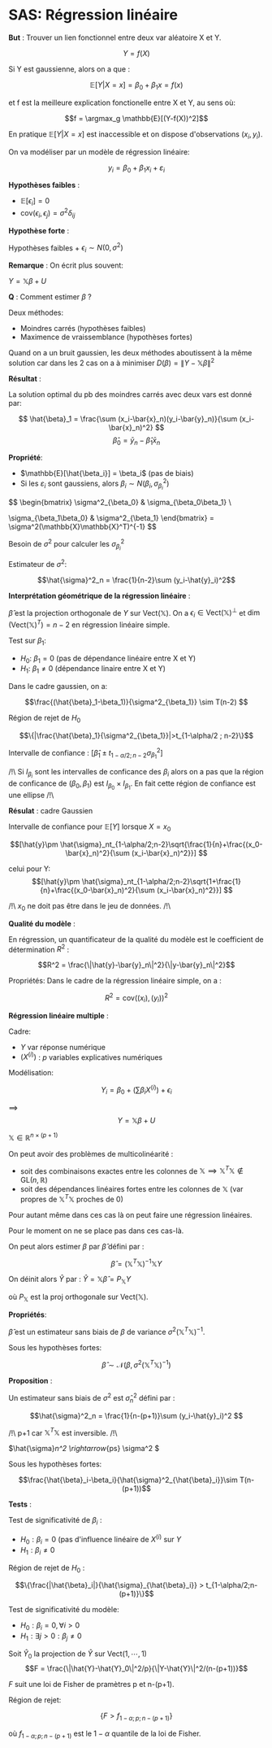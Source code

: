 # SAS: Régression linéaire

__But__ : Trouver un lien fonctionnel entre deux
var aléatoire X et Y.

$$Y = f(X)$$

Si Y est gaussienne, alors on a que :

$$\mathbb{E}[Y|X=x] = \beta_0+\beta_1x = f(x)$$

et f est la meilleure explication fonctionelle entre X et Y, au sens où:

$$f = \argmax_g \mathbb{E}[(Y-f(X))^2]$$

En pratique $\mathbb{E}[Y|X=x]$ est inaccessible et on dispose d'observations $(x_i,y_i)$.

On va modéliser par un modèle de régression linéaire:

$$y_i = \beta_0+\beta_1x_i+\varepsilon_i $$

__Hypothèses faibles__ :

- $\mathbb{E}[\epsilon_i] = 0$
- $\mathrm{cov}(\epsilon_i,\epsilon_j) = \sigma^2\delta_{ij}$

__Hypothèse forte__ :

Hypothèses faibles + $\epsilon_i \sim N(0,\sigma^2)$

__Remarque__ : On écrit plus souvent:

$Y = \mathbb{X}\beta+U$

__Q__ : Comment estimer $\beta$ ?

Deux méthodes:

- Moindres carrés (hypothèses faibles)
- Maximence de vraissemblance (hypothèses fortes)

Quand on a un bruit gaussien, les deux méthodes aboutissent à la même solution car dans les 2 cas on a à minimiser $D(\beta) = \|Y-\mathbb{X}\beta\|^2$

__Résultat__ :

La solution optimal du pb des moindres carrés avec deux vars est donné par:

$$ 
\hat{\beta}_1 = \frac{\sum (x_i-\bar{x}_n)(y_i-\bar{y}_n)}{\sum (x_i-\bar{x}_n)^2}
$$
$$
\hat{\beta}_0 = \bar{y}_n-\hat{\beta}_1\bar{x}_n
$$

__Propriété__:

- $\mathbb{E}[\hat{\beta_i}] = \beta_i$ (pas de biais)
- Si les $\varepsilon_i$ sont gaussiens, alors $\beta_i \sim N(\beta_i,\sigma^2_{\beta_i})$

$$
\begin{bmatrix}
\sigma^2_{\beta_0} & \sigma_{\beta_0\beta_1}
\\

\sigma_{\beta_1\beta_0} & \sigma^2_{\beta_1}
\end{bmatrix} = \sigma^2(\mathbb{X}\mathbb{X}^T)^{-1}
$$

Besoin de $\sigma^2$ pour calculer les $\sigma^2_{\beta_i}$

Estimateur de $\sigma^2$:

$$\hat{\sigma}^2_n = \frac{1}{n-2}\sum (y_i-\hat{y}_i)^2$$

__Interprétation géométrique de la régression linéaire__ :

$\hat{\beta}$ est la projection orthogonale de $Y$ sur $\mathrm{Vect}(\mathbb{X})$. On a $\epsilon_i\in \mathrm{Vect}(\mathbb{X})^\perp$ et $\dim(\mathrm{Vect}(\mathbb{X})^T) = n-2$ en régression linéaire simple.

Test sur $\beta_1$:

- $H_0$: $\beta_1 = 0$ (pas de dépendance linéaire entre X et Y)
- $H_1$: $\beta_1 \neq 0$ (dépendance linaire entre X et Y)

Dans le cadre gaussien, on a:

$$\frac{(\hat{\beta}_1-\beta_1)}{\sigma^2_{\beta_1}} \sim T(n-2) $$

Région de rejet de $H_0$

$$\{|\frac{\hat{\beta}_1}{\sigma^2_{\beta_1}}|>t_{1-\alpha/2 ; n-2}\}$$ 

Intervalle de confiance : $[\hat{\beta}_1\pm t_{1-\alpha/2;n-2}\sigma^2_{\beta_1}]$

/!\ Si $I_{\beta_i}$ sont les intervalles de conficance des $\beta_i$ alors on a pas que la région de conficance de $(\beta_0,\beta_1)$ est $I_{\beta_0}\times I_{\beta_1}$.
En fait cette région de confiance est une ellipse /!\

__Résulat__ : cadre Gaussien

Intervalle de confiance pour $\mathbb{E}[Y]$ lorsque $X=x_0$

$$[\hat{y}\pm \hat{\sigma}_nt_{1-\alpha/2;n-2}\sqrt{\frac{1}{n}+\frac{(x_0-\bar{x}_n)^2}{\sum (x_i-\bar{x}_n)^2}}] $$

celui pour Y:
$$[\hat{y}\pm \hat{\sigma}_nt_{1-\alpha/2;n-2}\sqrt{1+\frac{1}{n}+\frac{(x_0-\bar{x}_n)^2}{\sum (x_i-\bar{x}_n)^2}}] $$

/!\ $x_0$ ne doit pas être dans le jeu de données. /!\

__Qualité du modèle__ : 

En régression, un quantificateur de la qualité du modèle est le coefficient de détermination $R^2$ : 

$$R^2 = \frac{\|\hat{y}-\bar{y}_n\|^2}{\|y-\bar{y}_n\|^2}$$


Propriétés: Dans le cadre de la régression linéaire simple, on a : 

$$R^2 = \mathrm{cov}((x_i),(y_i))^2$$


__Régression linéaire multiple__ : 

Cadre:

- $Y$ var réponse numérique
- $(X^{(i)})$ : $p$ variables explicatives numériques

Modélisation:

$$Y_i = \beta_0 + (\sum \beta_i X^{(i)})+\epsilon_i $$

$\implies$ $$Y = \mathbb{X}\beta+U$$

$\mathbb{X}\in \mathbb{R}^{n\times (p+1)}$

On peut avoir des problèmes de multicolinéarité : 

- soit des combinaisons exactes entre les colonnes de $\mathbb{X} \implies \mathbb{X}^T\mathbb{X}\notin \mathrm{GL}(n,\mathbb{R})$
- soit des dépendances linéaires fortes entre les colonnes de $\mathbb{X}$ (var propres de $\mathbb{X}^T\mathbb{X}$ proches de 0)

Pour autant même dans ces cas là on peut faire une régression linéaires.

Pour le moment on ne se place pas dans ces cas-là.

On peut alors estimer $\beta$ par $\hat{\beta}$ défini par :

$$\hat{\beta} = (\mathbb{X}^T\mathbb{X})^{-1}\mathbb{X}Y$$

On déinit alors $\hat{Y}$ par : $\hat{Y} = \mathbb{X}\hat{\beta} = P_{\mathbb{X}}Y$

où $P_{\mathbb{X}}$ est la proj orthogonale sur $\mathrm{Vect}(\mathbb{X})$.

__Propriétés__: 

$\hat{\beta}$ est un estimateur sans biais de $\beta$ de variance $\sigma^2(\mathbb{X}^T\mathbb{X})^{-1}$.

Sous les hypothèses fortes:

$$\hat{\beta}\sim \mathcal{N}(\beta,\sigma^2(\mathbb{X}^T\mathbb{X})^{-1})$$

__Proposition__ :

Un estimateur sans biais de $\sigma^2$ est $\hat{\sigma}^2_n$ défini par : 

$$\hat{\sigma}^2_n = \frac{1}{n-(p+1)}\sum (y_i-\hat{y}_i)^2 $$

/!\ p+1 car $\mathbb{X}^T\mathbb{X}$ est inversible. /!\

$\hat{\sigma}_n^2 \rightarrow_{ps} \sigma^2 $

Sous les hypothèses fortes:

$$\frac{\hat{\beta}_i-\beta_i}{\hat{\sigma}^2_{\hat{\beta}_i}}\sim T(n-(p+1))$$

__Tests__ : 

Test de significativité de $\beta_i$ : 

- $H_0 : \beta_i = 0$ (pas d'influence linéaire de $X^{(i)}$ sur $Y$
- $H_1 : \beta_i \neq 0$

Région de rejet de $H_0$ : 

$$\{\frac{|\hat{\beta}_i|}{\hat{\sigma}_{\hat{\beta}_i}} > t_{1-\alpha/2;n-(p+1)}\}$$ 

Test de significativité du modèle:

- $H_0 : \beta_i = 0,  \forall i> 0$
- $H_1 : \exists j>0 : \beta_j \neq 0$

Soit $\hat{Y}_0$ la projection de $\hat{Y}$ sur $\mathrm{Vect}(1,\cdots,1)$
$$F = \frac{\|\hat{Y}-\hat{Y}_0\|^2/p}{\|Y-\hat{Y}\|^2/(n-(p+1))}$$

$F$ suit une loi de Fisher de pramètres p et n-(p+1).

Région de rejet:

$$\{F>f_{1-\alpha;p;n-(p+1)}\}$$

où $f_{1-\alpha;p;n-(p+1)}$ est le $1-\alpha$ quantile de la loi de Fisher.

